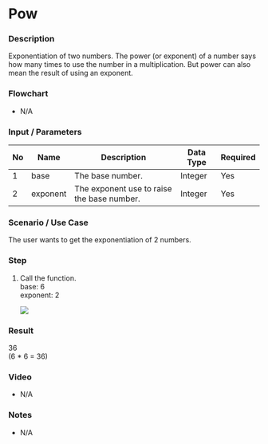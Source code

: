 # Pow

### Description

Exponentiation of two numbers. The power (or exponent) of a number says how many times to use the number in a multiplication. But power can also mean the result of using an exponent.

### Flowchart

- N/A 

### Input / Parameters

| No | Name | Description | Data Type | Required |
| ------ | ------ | ------ |------ | ------ |
| 1 | base | The base number. | Integer | Yes  |
| 2 | exponent | The exponent use to raise the base number. | Integer | Yes  |

### Scenario / Use Case

The user wants to get the exponentiation of 2 numbers.
<br />

### Step

1. Call the function.
    <br />
    base: 6<br />
    exponent: 2<br />
    
    ![](../../../../document/function/Math/pow/pow-step-1.png?raw=true)

### Result

36 <br>
(6 * 6 = 36)

### Video

- N/A

<!--[![Video](http://i.imgur.com/Ot5DWAW.png)](https://youtu.be/StTqXEQ2l-Y?t=35s)-->


### Notes

- N/A